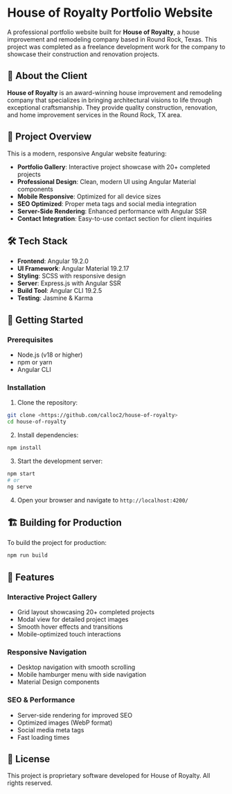 # House of Royalty Portfolio Website

A professional portfolio website built for **House of Royalty**, a house improvement and remodeling company based in Round Rock, Texas. This project was completed as a freelance development work for the company to showcase their construction and renovation projects.

## 🏢 About the Client

**House of Royalty** is an award-winning house improvement and remodeling company that specializes in bringing architectural visions to life through exceptional craftsmanship. They provide quality construction, renovation, and home improvement services in the Round Rock, TX area.

## 🚀 Project Overview

This is a modern, responsive Angular website featuring:

- **Portfolio Gallery**: Interactive project showcase with 20+ completed projects
- **Professional Design**: Clean, modern UI using Angular Material components
- **Mobile Responsive**: Optimized for all device sizes
- **SEO Optimized**: Proper meta tags and social media integration
- **Server-Side Rendering**: Enhanced performance with Angular SSR
- **Contact Integration**: Easy-to-use contact section for client inquiries

## 🛠️ Tech Stack

- **Frontend**: Angular 19.2.0
- **UI Framework**: Angular Material 19.2.17
- **Styling**: SCSS with responsive design
- **Server**: Express.js with Angular SSR
- **Build Tool**: Angular CLI 19.2.5
- **Testing**: Jasmine & Karma

## 🚀 Getting Started

### Prerequisites

- Node.js (v18 or higher)
- npm or yarn
- Angular CLI

### Installation

1. Clone the repository:
```bash
git clone <https://github.com/calloc2/house-of-royalty>
cd house-of-royalty
```

2. Install dependencies:
```bash
npm install
```

3. Start the development server:
```bash
npm start
# or
ng serve
```

4. Open your browser and navigate to `http://localhost:4200/`

## 🏗️ Building for Production

To build the project for production:

```bash
npm run build
```

## 📱 Features

### Interactive Project Gallery
- Grid layout showcasing 20+ completed projects
- Modal view for detailed project images
- Smooth hover effects and transitions
- Mobile-optimized touch interactions

### Responsive Navigation
- Desktop navigation with smooth scrolling
- Mobile hamburger menu with side navigation
- Material Design components

### SEO & Performance
- Server-side rendering for improved SEO
- Optimized images (WebP format)
- Social media meta tags
- Fast loading times

## 📄 License

This project is proprietary software developed for House of Royalty. All rights reserved.